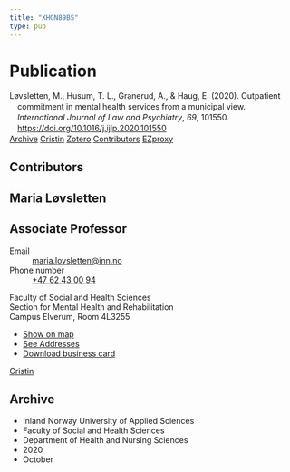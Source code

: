 ```yaml
---
title: "XHGN89BS"
type: pub
---
```

<h1>Publication</h1>
<article id="csl-bib-container-XHGN89BS" class="csl-bib-container">
  <div class="csl-bib-body" style="line-height: 1.35; padding-left: 1em; text-indent:-1em;">
  <div class="csl-entry">L&#xF8;vsletten, M., Husum, T. L., Granerud, A., &amp; Haug, E. (2020). Outpatient commitment in mental health services from a municipal view. <i>International Journal of Law and Psychiatry</i>, <i>69</i>, 101550. <a href="https://doi.org/10.1016/j.ijlp.2020.101550">https://doi.org/10.1016/j.ijlp.2020.101550</a></div>
</div>
  <div class="csl-bib-buttons">
    <a href="#taxonomy-article-XHGN89BS" class="csl-bib-button">Archive</a>
    <a href alt="Cristin URL" class="csl-bib-button">Cristin</a>
    <a href alt="Zotero URL" class="csl-bib-button">Zotero</a>
    <a href="#contributors-article-XHGN89BS" class="csl-bib-button">Contributors</a>
    <a href="http://ezproxy.inn.no/login?url=https://doi.org/10.1016/j.ijlp.2020.101550" class="csl-bib-button">EZproxy</a>
  </div>
  <div id="csl-bib-meta-container-XHGN89BS"></div>
</article>
<div id="csl-bib-meta-XHGN89BS" class="csl-bib-meta">
  <article id="contributors-article-XHGN89BS" class="contributors-article">
    <h1>Contributors</h1>
    <div class="personas">
<div class="vrtx-hinn-person-card">
<div class="photo">
<i class="lar la-user-circle missing-person"></i>
</div>
<div class="info">
<hgroup><h1>Maria Løvsletten</h1>
<h2>Associate Professor</h2>
</hgroup><dl>
<dt>Email</dt>
<dd>
<a href="mailto:maria.lovsletten@inn.no">maria.lovsletten@inn.no</a>
</dd>
<dt>Phone number</dt>
<dd><a href="tel:+4762430094">
+47 62 43 00 94
</a></dd>
</dl>
<p>
Faculty of Social and Health Sciences<br>
Section for Mental Health and Rehabilitation<br>
Campus Elverum,
Room 4L3255
</p>
<ul class="vrtx-hinn-links">
<li><a href="https://www.google.com/maps?q=60.88177,11.53669">Show on map</a></li>
<li><a href="https://www.inn.no/english/find-an-employee/maria-lovsletten.html#vrtx-hinn-addresses">See Addresses</a></li>
<li><a href="https://www.inn.no/english/find-an-employee/maria-lovsletten.html?vrtx=vcf">Download business card</a></li>
</ul>
</div>
</div>
<a href="https://app.cristin.no/persons/show.jsf?id=524002" alt="Cristin URL" class="personas-cristin">Cristin</a>
</div>
  </article>
  <article id="taxonomy-article-XHGN89BS" class="taxonomy-article">
    <h1>Archive</h1>
    <ul>
      <li>Inland Norway University of Applied Sciences</li>
      <li>Faculty of Social and Health Sciences</li>
      <li>Department of Health and Nursing Sciences</li>
      <li>2020</li>
      <li>October</li>
    </ul>
  </article>
</div>
